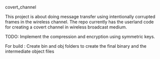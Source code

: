 covert_channel


This project is about doing message transfer using intentionally corrupted frames in the wireless
channel. The repo currently has the userland code for creating a covert channel in wireless broadcast medium.

TODO: 
Implement the compression and encryption using symmetric keys.

For build :
Create bin and obj folders to create the final binary and the intermediate object files

